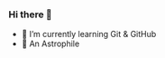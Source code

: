 ### Hi there 👋


<!-- **JustTelescopic/JustTelescopic** is a ✨ _special_ ✨ repository because its `README.md` (this file) appears on your GitHub profile.

Here are some ideas to get you started: -->
- 🌱 I’m currently learning Git & GitHub
- 🔭 An Astrophile 


